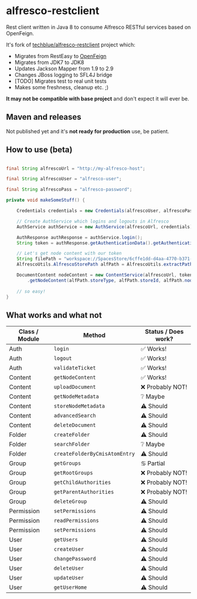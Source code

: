 alfresco-restclient
===================

Rest client written in Java 8 to consume Alfresco RESTful services based on OpenFeign.

It's fork of [techblue/alfresco-restclient](https://github.com/techblue/alfresco-restclient) project which:
* Migrates from RestEasy to [OpenFeign](https://github.com/OpenFeign/feign)
* Migrates from JDK7 to JDK8
* Updates Jackson Mapper from 1.9 to 2.9
* Changes JBoss logging to SFL4J bridge
* [TODO] Migrates test to real unit tests
* Makes some freshness, cleanup etc. ;)

**It may not be compatible with base project** and don't expect it will ever be.

## Maven and releases

Not published yet and it's **not ready for production** use, be patient.

## How to use (beta)

```java

final String alfrescoUrl = "http://my-alfresco-host";

final String alfrescoUser = "alfresco-user";

final String alfrescoPass = "alfresco-password";

private void makeSomeStuff() {

    Credentials credentials = new Credentials(alfrescoUser, alfrescoPass);

    // Create AuthService which logins and logouts in Alfresco
    AuthService authService = new AuthService(alfrescoUrl, credentials);

    AuthResponse authResponse = authService.login();
    String token = authResponse.getAuthenticationData().getAuthenticationToken();

    // Let's get node content with our token
    String filePath = "workspace://SpacesStore/6cffe1dd-d4aa-4770-b371-7c9b4c808cc9";
    AlfrescoUtils.AlfrescoStorePath alfPath = AlfrescoUtils.extractPath(filePath);

    DocumentContent nodeContent = new ContentService(alfrescoUrl, token)
        .getNodeContent(alfPath.storeType, alfPath.storeId, alfPath.nodeId);
    
    // so easy!
}

```

## What works and what not

| Class / Module   |  Method                                |  Status / Does work? |  
| ---------------- | -------------------------------------- | ------------------- |
| Auth             | `login`                                |  ✅ Works!          |
| Auth             | `logout`                               |  ✅ Works!          |
| Auth             | `validateTicket`                       |  ✅ Works!          |
| Content          | `getNodeContent`                       |  ✅ Works!          |
| Content          | `uploadDocument`                       |  ❌ Probably NOT!   |
| Content          | `getNodeMetadata`                      |  ❔ Maybe           |
| Content          | `storeNodeMetadata`                    |  ⚠ Should          |
| Content          | `advancedSearch`                       |  ⚠ Should          |
| Content          | `deleteDocument`                       |  ⚠ Should          |
| Folder           | `createFolder`                         |  ⚠ Should          |
| Folder           | `searchFolder`                         |  ❔ Maybe           |
| Folder           | `createFolderByCmisAtomEntry`          |  ⚠ Should          |
| Group            | `getGroups`                            |  ♋ Partial         |
| Group            | `getRootGroups`                        |  ❌ Probably NOT!   |
| Group            | `getChildAuthorities`                  |  ❌ Probably NOT!   |
| Group            | `getParentAuthorities`                 |  ❌ Probably NOT!   |
| Group            | `deleteGroup`                          |  ⚠ Should          |
| Permission       | `setPermissions`                       |  ⚠ Should          |
| Permission       | `readPermissions`                      |  ⚠ Should          |
| Permission       | `setPermissions`                       |  ⚠ Should          |
| User             | `getUsers`                             |  ⚠ Should          |
| User             | `createUser`                           |  ⚠ Should          |
| User             | `changePassword`                       |  ⚠ Should          |
| User             | `deleteUser`                           |  ⚠ Should          |
| User             | `updateUser`                           |  ⚠ Should          |
| User             | `getUserHome`                          |  ⚠ Should          |